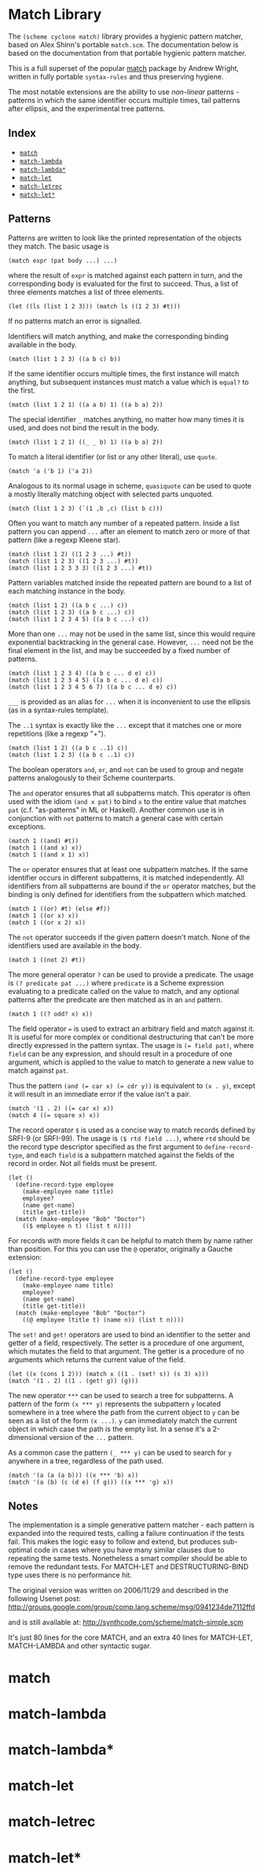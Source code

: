 # Match Library

The `(scheme cyclone match)` library provides a hygienic pattern matcher, based on Alex Shinn's portable `match.scm`. The documentation below is based on the documentation from that portable hygienic pattern matcher.

This is a full superset of the popular [match](http://www.cs.indiana.edu/scheme-repository/code.match.html) package by Andrew Wright, written in fully portable `syntax-rules` and thus preserving hygiene.

The most notable extensions are the ability to use *non-linear* patterns - patterns in which the same identifier occurs multiple times, tail patterns after ellipsis, and the experimental tree patterns.

## Index

- [`match`](#match)
- [`match-lambda`](#match-lambda)
- [`match-lambda*`](#match-lambda-1)
- [`match-let`](#match-let)
- [`match-letrec`](#match-letrec)
- [`match-let*`](#match-let-1)

## Patterns

Patterns are written to look like the printed representation of the objects they match.  The basic usage is

    (match expr (pat body ...) ...)

where the result of `expr` is matched against each pattern in
turn, and the corresponding body is evaluated for the first to
succeed.  Thus, a list of three elements matches a list of three
elements.

    (let ((ls (list 1 2 3))) (match ls ((1 2 3) #t)))

If no patterns match an error is signalled.

Identifiers will match anything, and make the corresponding
binding available in the body.

    (match (list 1 2 3) ((a b c) b))

If the same identifier occurs multiple times, the first instance
will match anything, but subsequent instances must match a value
which is `equal?` to the first.

    (match (list 1 2 1) ((a a b) 1) ((a b a) 2))

The special identifier `_` matches anything, no matter how
many times it is used, and does not bind the result in the body.

    (match (list 1 2 1) ((_ _ b) 1) ((a b a) 2))

To match a literal identifier (or list or any other literal), use `quote`.

    (match 'a ('b 1) ('a 2))

Analogous to its normal usage in scheme, `quasiquote` can
be used to quote a mostly literally matching object with selected
parts unquoted.

    (match (list 1 2 3) (`(1 ,b ,c) (list b c)))

Often you want to match any number of a repeated pattern.  Inside
a list pattern you can append `...` after an element to
match zero or more of that pattern (like a regexp Kleene star).

    (match (list 1 2) ((1 2 3 ...) #t))
    (match (list 1 2 3) ((1 2 3 ...) #t))
    (match (list 1 2 3 3 3) ((1 2 3 ...) #t))

Pattern variables matched inside the repeated pattern are bound to
a list of each matching instance in the body.

    (match (list 1 2) ((a b c ...) c))
    (match (list 1 2 3) ((a b c ...) c))
    (match (list 1 2 3 4 5) ((a b c ...) c))

More than one `...` may not be used in the same list, since
this would require exponential backtracking in the general case.
However, `...` need not be the final element in the list,
and may be succeeded by a fixed number of patterns.

    (match (list 1 2 3 4) ((a b c ... d e) c))
    (match (list 1 2 3 4 5) ((a b c ... d e) c))
    (match (list 1 2 3 4 5 6 7) ((a b c ... d e) c))

`___` is provided as an alias for `...` when it is
inconvenient to use the ellipsis (as in a syntax-rules template).

The `..1` syntax is exactly like the `...` except
that it matches one or more repetitions (like a regexp "+").

    (match (list 1 2) ((a b c ..1) c))
    (match (list 1 2 3) ((a b c ..1) c))

The boolean operators `and`, `or`, and `not`
can be used to group and negate patterns analogously to their
Scheme counterparts.

The `and` operator ensures that all subpatterns match.
This operator is often used with the idiom `(and x pat)` to
bind `x` to the entire value that matches `pat`
(c.f. "as-patterns" in ML or Haskell).  Another common use is in
conjunction with `not` patterns to match a general case
with certain exceptions.

    (match 1 ((and) #t))
    (match 1 ((and x) x))
    (match 1 ((and x 1) x))

The `or` operator ensures that at least one subpattern
matches.  If the same identifier occurs in different subpatterns,
it is matched independently.  All identifiers from all subpatterns
are bound if the `or` operator matches, but the binding is
only defined for identifiers from the subpattern which matched.

    (match 1 ((or) #t) (else #f))
    (match 1 ((or x) x))
    (match 1 ((or x 2) x))

The `not` operator succeeds if the given pattern doesn't
match.  None of the identifiers used are available in the body.

    (match 1 ((not 2) #t))

The more general operator `?` can be used to provide a
predicate.  The usage is `(? predicate pat ...)` where
`predicate` is a Scheme expression evaluating to a predicate
called on the value to match, and any optional patterns after the
predicate are then matched as in an `and` pattern.

    (match 1 ((? odd? x) x))

The field operator `=` is used to extract an arbitrary
field and match against it.  It is useful for more complex or
conditional destructuring that can't be more directly expressed in
the pattern syntax.  The usage is `(= field pat)`, where
`field` can be any expression, and should result in a
procedure of one argument, which is applied to the value to match
to generate a new value to match against `pat`.

Thus the pattern `(and (= car x) (= cdr y))` is equivalent
to `(x . y)`, except it will result in an immediate error
if the value isn't a pair.

    (match '(1 . 2) ((= car x) x))
    (match 4 ((= square x) x))

The record operator `$` is used as a concise way to match
records defined by SRFI-9 (or SRFI-99).  The usage is
`($ rtd field ...)`, where `rtd` should be the record
type descriptor specified as the first argument to
`define-record-type`, and each `field` is a subpattern
matched against the fields of the record in order.  Not all fields
must be present.

    (let ()
      (define-record-type employee
        (make-employee name title)
        employee?
        (name get-name)
        (title get-title))
      (match (make-employee "Bob" "Doctor")
        (($ employee n t) (list t n))))

For records with more fields it can be helpful to match them by
name rather than position.  For this you can use the `@`
operator, originally a Gauche extension:

    (let ()
      (define-record-type employee
        (make-employee name title)
        employee?
        (name get-name)
        (title get-title))
      (match (make-employee "Bob" "Doctor")
        ((@ employee (title t) (name n)) (list t n))))

The `set!` and `get!` operators are used to bind an
identifier to the setter and getter of a field, respectively.  The
setter is a procedure of one argument, which mutates the field to
that argument.  The getter is a procedure of no arguments which
returns the current value of the field.

    (let ((x (cons 1 2))) (match x ((1 . (set! s)) (s 3) x)))
    (match '(1 . 2) ((1 . (get! g)) (g)))

The new operator `***` can be used to search a tree for
subpatterns.  A pattern of the form `(x *** y)` represents
the subpattern `y` located somewhere in a tree where the path
from the current object to `y` can be seen as a list of the
form `(x ...)`.  `y` can immediately match the current
object in which case the path is the empty list.  In a sense it's
a 2-dimensional version of the `...` pattern.

As a common case the pattern `(_ *** y)` can be used to
search for `y` anywhere in a tree, regardless of the path
used.

    (match '(a (a (a b))) ((x *** 'b) x))
    (match '(a (b) (c (d e) (f g))) ((x *** 'g) x))

## Notes

The implementation is a simple generative pattern matcher - each
pattern is expanded into the required tests, calling a failure
continuation if the tests fail.  This makes the logic easy to
follow and extend, but produces sub-optimal code in cases where you
have many similar clauses due to repeating the same tests.
Nonetheless a smart compiler should be able to remove the redundant
tests.  For MATCH-LET and DESTRUCTURING-BIND type uses there is no
performance hit.

The original version was written on 2006/11/29 and described in the
following Usenet post: http://groups.google.com/group/comp.lang.scheme/msg/0941234de7112ffd

and is still available at: http://synthcode.com/scheme/match-simple.scm

It's just 80 lines for the core MATCH, and an extra 40 lines for
MATCH-LET, MATCH-LAMBDA and other syntactic sugar.

# match

# match-lambda

# match-lambda*

# match-let

# match-letrec

# match-let*
